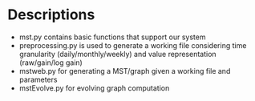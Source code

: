 # Descriptions

- mst.py contains basic functions that support our system
- preprocessing.py is used to generate a working file considering time granularity (daily/monthly/weekly) and value representation (raw/gain/log gain)
- mstweb.py for generating a MST/graph given a working file and parameters
- mstEvolve.py for evolving graph computation
